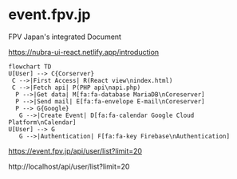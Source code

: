 # event.fpv.jp
FPV Japan's integrated Document 

https://nubra-ui-react.netlify.app/introduction

```mermaid
flowchart TD
U[User] --> C{Corserver}
 C -->|First Access| R(React view\nindex.html)
 C -->|Fetch api| P(PHP api\napi.php)
  P -->|Get data| M[fa:fa-database MariaDB\nCoreserver]
  P -->|Send mail| E[fa:fa-envelope E-mail\nCoreserver]
  P --> G{Google}
   G -->|Create Event| D[fa:fa-calendar Google Cloud Platform\nCalendar]
U[User] --> G 
   G -->|Authentication| F[fa:fa-key Firebase\nAuthentication]
```

https://event.fpv.jp/api/user/list?limit=20

http://localhost/api/user/list?limit=20
